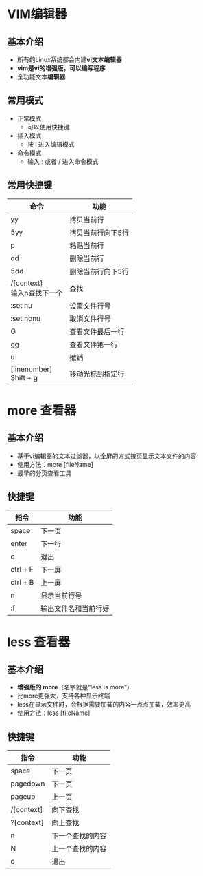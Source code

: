 # VIM编辑器

## 基本介绍

- 所有的Linux系统都会内建**vi文本编辑器**
- **vim是vi的增强版，可以编写程序**
- 全功能文本**编辑器**

## 常用模式

- 正常模式
  - 可以使用快捷键
- 插入模式
  - 按 i 进入编辑模式
- 命令模式
  - 输入 : 或者 / 进入命令模式

## 常用快捷键

| 命令                            | 功能              |
| ------------------------------- | ----------------- |
| yy                              | 拷贝当前行        |
| 5yy                             | 拷贝当前行向下5行 |
| p                               | 粘贴当前行        |
| dd                              | 删除当前行        |
| 5dd                             | 删除当前行向下5行 |
| /[context]<br />输入n查找下一个 | 查找              |
| :set nu                         | 设置文件行号      |
| :set nonu                       | 取消文件行号      |
| G                               | 查看文件最后一行  |
| gg                              | 查看文件第一行    |
| u                               | 撤销              |
| [linenumber]<br />Shift + g     | 移动光标到指定行  |

# more 查看器

## 基本介绍

- 基于vi编辑器的文本过滤器，以全屏的方式按页显示文本文件的内容
- 使用方法：more [fileName]
- 最早的分页查看工具

## 快捷键

| 指令     | 功能                 |
| -------- | -------------------- |
| space    | 下一页               |
| enter    | 下一行               |
| q        | 退出                 |
| ctrl + F | 下一屏               |
| ctrl + B | 上一屏               |
| n        | 显示当前行号         |
| :f       | 输出文件名和当前行好 |

# less 查看器

## 基本介绍

- **增强版的 more**（名字就是“less is more”）
- 比more更强大，支持各种显示终端
- less在显示文件时，会根据需要加载的内容一点点加载，效率更高
- 使用方法：less [fileName]

## 快捷键

| 指令       | 功能             |
| ---------- | ---------------- |
| space      | 下一页           |
| pagedown   | 下一页           |
| pageup     | 上一页           |
| /[context] | 向下查找         |
| ?[context] | 向上查找         |
| n          | 下一个查找的内容 |
| N          | 上一个查找的内容 |
| q          | 退出             |

